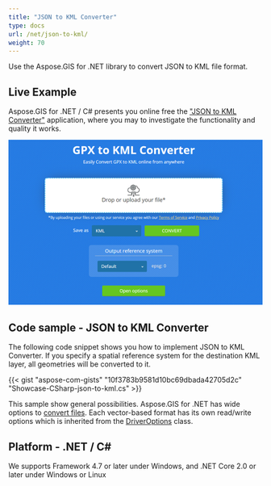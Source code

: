 ```yaml
---
title: "JSON to KML Converter"
type: docs
url: /net/json-to-kml/
weight: 70
---
```


Use the Aspose.GIS for .NET library to convert JSON to KML file format.

## **Live Example**

Aspose.GIS for .NET / C# presents you online free the ["JSON to KML Converter"](https://products.aspose.app/gis/conversion/json-to-kml) application, where you may to investigate the functionality and quality it works.

![JSON to KML Converter App](conversion.png)

## **Code sample - JSON to KML Converter**

The following code snippet shows you how to implement JSON to KML Converter. If you specify a spatial reference system for the destination KML layer, all geometries will be converted to it. 

{{< gist "aspose-com-gists" "10f3783b9581d10bc69dbada42705d2c" "Showcase-CSharp-json-to-kml.cs" >}}

This sample show general possibilities. Aspose.GIS for .NET has wide options to [convert files](https://docs.aspose.com/gis/net/vector-layers/). Each vector-based format has its own read/write options which is inherited from the [DriverOptions](https://apireference.aspose.com/gis/net/aspose.gis/driveroptions) class.

## **Platform - .NET / C#**

We supports Framework 4.7 or later under Windows, and .NET Core 2.0 or later under Windows or Linux
